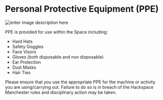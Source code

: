 # Personal Protective Equipment (PPE)

![enter image description here](https://docs.hacman.org.uk/images/ppe.jpg)

PPE is provided for use within the Space including:
-  Hard Hats
-   Safety Goggles
-  Face Visors 
- Gloves (both disposable and non disposable) 
- Ear Protection
- Dust Masks
- Hair Ties

Please ensure that you use the appropriate PPE for the machine or activity you are using/carrying out. Failure to do so is in breach of the Hackspace Manchester rules and disciplinary action may be taken. 